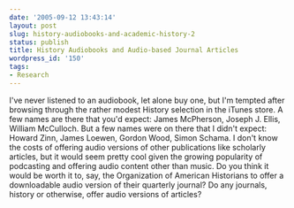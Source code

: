 ```yaml
---
date: '2005-09-12 13:43:14'
layout: post
slug: history-audiobooks-and-academic-history-2
status: publish
title: History Audiobooks and Audio-based Journal Articles
wordpress_id: '150'
tags:
- Research
---
```


I've never listened to an audiobook, let alone buy one, but I'm tempted after browsing through the rather modest History selection in the iTunes store. A few names are there that you'd expect: James McPherson, Joseph J. Ellis, William McCulloch. But a few names were on there that I didn't expect: Howard Zinn, James Loewen, Gordon Wood, Simon Schama. I don't know the costs of offering audio versions of other publications like scholarly articles, but it would seem pretty cool given the growing popularity of podcasting and offering audio content other than music. Do you think it would be worth it to, say, the Organization of American Historians to offer a downloadable audio version of their quarterly journal? Do any journals, history or otherwise, offer audio versions of articles?
